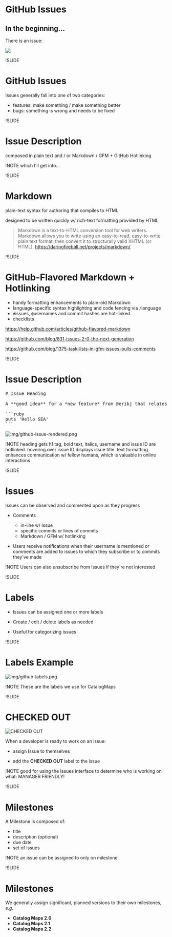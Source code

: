 # GitHub Issues

## In the beginning...

There is an issue:

<img src=img/new-issue-screenshot.png>

!SLIDE

# GitHub Issues

Issues generally fall into one of two categories:

- features: make something / make something better
- bugs: something is wrong and needs to be fixed

!SLIDE

# Issue Description

composed in plain text and / or Markdown / GFM + GitHub Hotlinking

!NOTE
which I'll get into...

!SLIDE

# Markdown

plain-text syntax for authoring that compiles to HTML

designed to be written quickly w/ rich-text formatting provided by HTML

> Markdown is a text-to-HTML conversion tool for web writers. Markdown allows you to write using an easy-to-read, easy-to-write plain text format, then convert it to structurally valid XHTML (or HTML). https://daringfireball.net/projects/markdown/

!SLIDE

# GitHub-Flavored Markdown + Hotlinking

- handy formatting enhancements to plain-old Markdown
- language-specific syntax highlighting and code fencing via ``` / ```language
- `#`issues, `@`usernames and commit hashes are hot-linked
- checklists

https://help.github.com/articles/github-flavored-markdown

https://github.com/blog/831-issues-2-0-the-next-generation

https://github.com/blog/1375-task-lists-in-gfm-issues-pulls-comments

!SLIDE

# Issue Description

<pre>
# Issue Heading

A **good idea** for a *new feature* from @erikj that relates to #60:

```ruby
puts 'Hello SEA'
```
</pre>

![img/github-issue-rendered.png](img/github-issue-rendered.png)

!NOTE
heading gets h1 tag, bold text, italics, username and issue ID are hotlinked.
hovering over issue ID displays issue title.
text formatting enhances communication w/ fellow humans, which is valuable in online interactions

!SLIDE

# Issues

Issues can be observed and commented upon as they progress

- Comments
  - in-line w/ Issue
  - specific commits or lines of commits
  - Markdown / GFM w/ hotlinking

- Users receive notifications when their username is mentioned or comments are added to issues to which they subscribe or to commits they've made

!NOTE
Users can also unsubscribe from Issues if they're not interested

!SLIDE

# Labels

- Issues can be assigned one or more labels

- Create / edit / delete labels as needed

- Useful for categorizing issues

!SLIDE

# Labels Example

![img/github-labels.png](img/github-labels.png)

!NOTE
These are the labels we use for CatalogMaps

!SLIDE

# CHECKED OUT

![CHECKED OUT](img/checked-out-screenshot.png)

When a developer is ready to work on an issue:

- assign Issue to themselves

- add the **CHECKED OUT** label to the issue

!NOTE
good for using the Issues interface to determine who is working on what: MANAGER FRIENDLY!

!SLIDE

# Milestones

A Milestone is composed of:

- title
- description (optional)
- due date
- set of issues

!NOTE
an issue can be assigned to only on milestone

!SLIDE

# Milestones

We generally assign significant, planned versions to their own milestones, *e.g.*

- **Catalog Maps 2.0**
- **Catalog Maps 2.1**
- **Catalog Maps 2.2**
